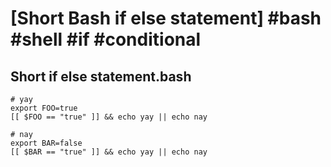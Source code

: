 # [Short Bash if else statement] #bash #shell #if #conditional

## Short if else statement.bash

```shell
# yay
export FOO=true
[[ $FOO == "true" ]] && echo yay || echo nay

# nay
export BAR=false
[[ $BAR == "true" ]] && echo yay || echo nay
```


